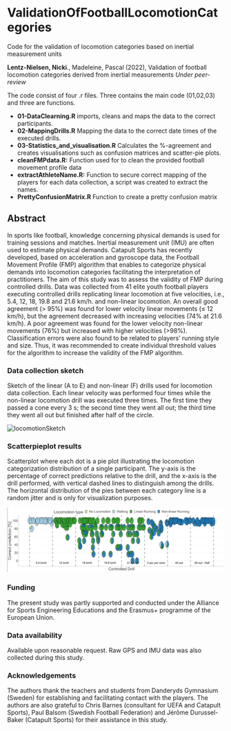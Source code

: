 # ValidationOfFootballLocomotionCategories
Code for the validation of locomotion categories based on inertial measurement units

**Lentz-Nielsen, Nicki**., Madeleine, Pascal (2022), Validation of football locomotion categories derived from inertial measurements
*Under peer-review*

The code consist of four .r files. Three contains the main code (01,02,03) and three are functions.
 * **01-DataClearning.R** imports, cleans and maps the data to the correct participants.
 * **02-MappingDrills.R** Mapping the data to the correct date times of the executed drills.
 * **03-Statistics_and_visualisation.R** Calculates the %-agreement and creates visualisations such as confusion matrices and scatter-pie plots.
 * **cleanFMPdata.R:** Function used for to clean the provided football movement profile data
 * **extractAthleteName.R:** Function to secure correct mapping of the players for each data collection, a script was created to extract the names.
 * **PrettyConfusionMatrix.R** Function to create a pretty confusion matrix
 
## Abstract
In sports like football, knowledge concerning physical demands is used for training sessions and matches. 
Inertial measurement unit (IMU) are often used to estimate physical demands. Catapult Sports has recently developed, 
based on acceleration and gyroscope data, the Football Movement Profile (FMP) algorithm that enables to 
categorize physical demands into locomotion categories facilitating the interpretation of practitioners. 
The aim of this study was to assess the validity of FMP during controlled drills. Data was collected from 41 
elite youth football players executing controlled drills replicating linear locomotion at five velocities, 
i.e., 5.4, 12, 18, 19.8 and 21.6 km/h. and non-linear locomotion. An overall good agreement (> 95%) 
was found for lower velocity linear movements (≤ 12 km/h), but the agreement decreased with increasing velocities (74% at 21.6 km/h). 
A poor agreement was found for the lower velocity non-linear movements (76%) but increased with higher velocities (>98%). Classification errors
were also found to be related to players’ running style and size. Thus, it was recommended to create individual threshold values 
for the algorithm to increase the validity of the FMP algorithm.

### Data collection sketch
Sketch of the linear (A to E) and non-linear (F) drills used for locomotion data collection. Each linear
velocity was performed four times while the non-linear locomotion drill was executed three times. The first time
they passed a cone every 3 s; the second time they went all out; the third time they went all out but finished after
half of the circle.

![locomotionSketch](allLocomotion.png)

### Scatterpieplot results 
Scatterplot where each dot is a pie plot illustrating the locomotion categorization distribution of a
single participant. The y-axis is the percentage of correct predictions relative to the drill, and the x-axis is the
drill performed, with vertical dashed lines to distinguish among the drills. The horizontal distribution of the pies
between each category line is a random jitter and is only for visualization purposes.

![scatterpieplot](scatterPiePlot.png)


### Funding
The present study was partly supported and conducted under the Alliance for Sports Engineering
Educations and the Erasmus+ programme of the European Union.

### Data availability
Available upon reasonable request.
Raw GPS and IMU data was also collected during this study. 

### Acknowledgements
The authors thank the teachers and students from Danderyds Gymnasium (Sweden) for establishing and
facilitating contact with the players. The authors are also grateful to Chris Barnes (consultant for UEFA and
Catapult Sports), Paul Balsom (Swedish Football Federation) and Jérôme Durussel-Baker (Catapult Sports) for
their assistance in this study.
